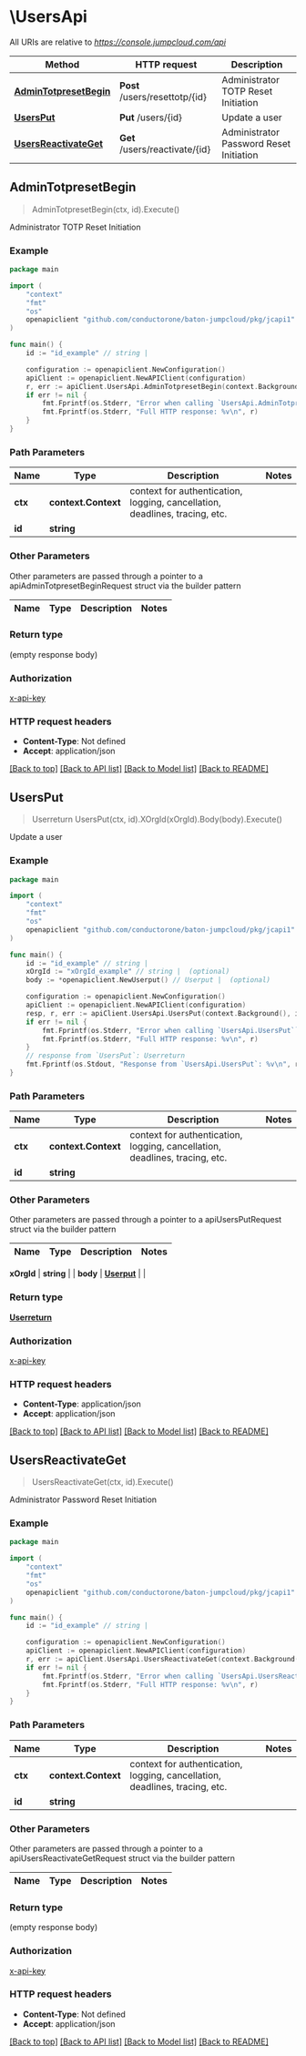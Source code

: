 # \UsersApi

All URIs are relative to *https://console.jumpcloud.com/api*

Method | HTTP request | Description
------------- | ------------- | -------------
[**AdminTotpresetBegin**](UsersApi.md#AdminTotpresetBegin) | **Post** /users/resettotp/{id} | Administrator TOTP Reset Initiation
[**UsersPut**](UsersApi.md#UsersPut) | **Put** /users/{id} | Update a user
[**UsersReactivateGet**](UsersApi.md#UsersReactivateGet) | **Get** /users/reactivate/{id} | Administrator Password Reset Initiation



## AdminTotpresetBegin

> AdminTotpresetBegin(ctx, id).Execute()

Administrator TOTP Reset Initiation



### Example

```go
package main

import (
    "context"
    "fmt"
    "os"
    openapiclient "github.com/conductorone/baton-jumpcloud/pkg/jcapi1"
)

func main() {
    id := "id_example" // string | 

    configuration := openapiclient.NewConfiguration()
    apiClient := openapiclient.NewAPIClient(configuration)
    r, err := apiClient.UsersApi.AdminTotpresetBegin(context.Background(), id).Execute()
    if err != nil {
        fmt.Fprintf(os.Stderr, "Error when calling `UsersApi.AdminTotpresetBegin``: %v\n", err)
        fmt.Fprintf(os.Stderr, "Full HTTP response: %v\n", r)
    }
}
```

### Path Parameters


Name | Type | Description  | Notes
------------- | ------------- | ------------- | -------------
**ctx** | **context.Context** | context for authentication, logging, cancellation, deadlines, tracing, etc.
**id** | **string** |  | 

### Other Parameters

Other parameters are passed through a pointer to a apiAdminTotpresetBeginRequest struct via the builder pattern


Name | Type | Description  | Notes
------------- | ------------- | ------------- | -------------


### Return type

 (empty response body)

### Authorization

[x-api-key](../README.md#x-api-key)

### HTTP request headers

- **Content-Type**: Not defined
- **Accept**: application/json

[[Back to top]](#) [[Back to API list]](../README.md#documentation-for-api-endpoints)
[[Back to Model list]](../README.md#documentation-for-models)
[[Back to README]](../README.md)


## UsersPut

> Userreturn UsersPut(ctx, id).XOrgId(xOrgId).Body(body).Execute()

Update a user



### Example

```go
package main

import (
    "context"
    "fmt"
    "os"
    openapiclient "github.com/conductorone/baton-jumpcloud/pkg/jcapi1"
)

func main() {
    id := "id_example" // string | 
    xOrgId := "xOrgId_example" // string |  (optional)
    body := *openapiclient.NewUserput() // Userput |  (optional)

    configuration := openapiclient.NewConfiguration()
    apiClient := openapiclient.NewAPIClient(configuration)
    resp, r, err := apiClient.UsersApi.UsersPut(context.Background(), id).XOrgId(xOrgId).Body(body).Execute()
    if err != nil {
        fmt.Fprintf(os.Stderr, "Error when calling `UsersApi.UsersPut``: %v\n", err)
        fmt.Fprintf(os.Stderr, "Full HTTP response: %v\n", r)
    }
    // response from `UsersPut`: Userreturn
    fmt.Fprintf(os.Stdout, "Response from `UsersApi.UsersPut`: %v\n", resp)
}
```

### Path Parameters


Name | Type | Description  | Notes
------------- | ------------- | ------------- | -------------
**ctx** | **context.Context** | context for authentication, logging, cancellation, deadlines, tracing, etc.
**id** | **string** |  | 

### Other Parameters

Other parameters are passed through a pointer to a apiUsersPutRequest struct via the builder pattern


Name | Type | Description  | Notes
------------- | ------------- | ------------- | -------------

 **xOrgId** | **string** |  | 
 **body** | [**Userput**](Userput.md) |  | 

### Return type

[**Userreturn**](Userreturn.md)

### Authorization

[x-api-key](../README.md#x-api-key)

### HTTP request headers

- **Content-Type**: application/json
- **Accept**: application/json

[[Back to top]](#) [[Back to API list]](../README.md#documentation-for-api-endpoints)
[[Back to Model list]](../README.md#documentation-for-models)
[[Back to README]](../README.md)


## UsersReactivateGet

> UsersReactivateGet(ctx, id).Execute()

Administrator Password Reset Initiation



### Example

```go
package main

import (
    "context"
    "fmt"
    "os"
    openapiclient "github.com/conductorone/baton-jumpcloud/pkg/jcapi1"
)

func main() {
    id := "id_example" // string | 

    configuration := openapiclient.NewConfiguration()
    apiClient := openapiclient.NewAPIClient(configuration)
    r, err := apiClient.UsersApi.UsersReactivateGet(context.Background(), id).Execute()
    if err != nil {
        fmt.Fprintf(os.Stderr, "Error when calling `UsersApi.UsersReactivateGet``: %v\n", err)
        fmt.Fprintf(os.Stderr, "Full HTTP response: %v\n", r)
    }
}
```

### Path Parameters


Name | Type | Description  | Notes
------------- | ------------- | ------------- | -------------
**ctx** | **context.Context** | context for authentication, logging, cancellation, deadlines, tracing, etc.
**id** | **string** |  | 

### Other Parameters

Other parameters are passed through a pointer to a apiUsersReactivateGetRequest struct via the builder pattern


Name | Type | Description  | Notes
------------- | ------------- | ------------- | -------------


### Return type

 (empty response body)

### Authorization

[x-api-key](../README.md#x-api-key)

### HTTP request headers

- **Content-Type**: Not defined
- **Accept**: application/json

[[Back to top]](#) [[Back to API list]](../README.md#documentation-for-api-endpoints)
[[Back to Model list]](../README.md#documentation-for-models)
[[Back to README]](../README.md)

